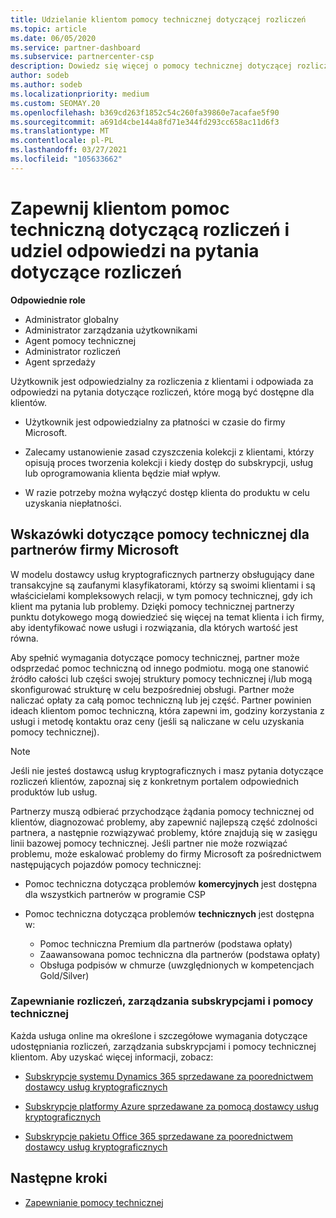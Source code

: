 ```yaml
---
title: Udzielanie klientom pomocy technicznej dotyczącej rozliczeń
ms.topic: article
ms.date: 06/05/2020
ms.service: partner-dashboard
ms.subservice: partnercenter-csp
description: Dowiedz się więcej o pomocy technicznej dotyczącej rozliczeń klientów wymaganych od partnerów programu CSP. Ta obsługa obejmuje własność relacji z rozliczeniami klientów i odpowiadanie na pytania dotyczące rozliczeń.
author: sodeb
ms.author: sodeb
ms.localizationpriority: medium
ms.custom: SEOMAY.20
ms.openlocfilehash: b369cd263f1852c54c260fa39860e7acafae5f90
ms.sourcegitcommit: a691d4cbe144a8fd71e344fd293cc658ac11d6f3
ms.translationtype: MT
ms.contentlocale: pl-PL
ms.lasthandoff: 03/27/2021
ms.locfileid: "105633662"
---
```

# <a name="provide-billing-support-for-your-customers-and-help-answer-their-billing-questions"></a>Zapewnij klientom pomoc techniczną dotyczącą rozliczeń i udziel odpowiedzi na pytania dotyczące rozliczeń


**Odpowiednie role**

- Administrator globalny
- Administrator zarządzania użytkownikami
- Agent pomocy technicznej
- Administrator rozliczeń
- Agent sprzedaży

Użytkownik jest odpowiedzialny za rozliczenia z klientami i odpowiada za odpowiedzi na pytania dotyczące rozliczeń, które mogą być dostępne dla klientów.

- Użytkownik jest odpowiedzialny za płatności w czasie do firmy Microsoft.

- Zalecamy ustanowienie zasad czyszczenia kolekcji z klientami, którzy opisują proces tworzenia kolekcji i kiedy dostęp do subskrypcji, usług lub oprogramowania klienta będzie miał wpływ.

- W razie potrzeby można wyłączyć dostęp klienta do produktu w celu uzyskania niepłatności.

## <a name="microsoft-partner-support-guidance"></a>Wskazówki dotyczące pomocy technicznej dla partnerów firmy Microsoft

W modelu dostawcy usług kryptograficznych partnerzy obsługujący dane transakcyjne są zaufanymi klasyfikatorami, którzy są swoimi klientami i są właścicielami kompleksowych relacji, w tym pomocy technicznej, gdy ich klient ma pytania lub problemy. Dzięki pomocy technicznej partnerzy punktu dotykowego mogą dowiedzieć się więcej na temat klienta i ich firmy, aby identyfikować nowe usługi i rozwiązania, dla których wartość jest równa.

Aby spełnić wymagania dotyczące pomocy technicznej, partner może odsprzedać pomoc techniczną od innego podmiotu. mogą one stanowić źródło całości lub części swojej struktury pomocy technicznej i/lub mogą skonfigurować strukturę w celu bezpośredniej obsługi.  Partner może naliczać opłaty za całą pomoc techniczną lub jej część. Partner powinien ideach klientom pomoc techniczną, która zapewni im, godziny korzystania z usługi i metodę kontaktu oraz ceny (jeśli są naliczane w celu uzyskania pomocy technicznej). 

>[!Note]
>Jeśli nie jesteś dostawcą usług kryptograficznych i masz pytania dotyczące rozliczeń klientów, zapoznaj się z konkretnym portalem odpowiednich produktów lub usług.

Partnerzy muszą odbierać przychodzące żądania pomocy technicznej od klientów, diagnozować problemy, aby zapewnić najlepszą część zdolności partnera, a następnie rozwiązywać problemy, które znajdują się w zasięgu linii bazowej pomocy technicznej. Jeśli partner nie może rozwiązać problemu, może eskalować problemy do firmy Microsoft za pośrednictwem następujących pojazdów pomocy technicznej:

- Pomoc techniczna dotycząca problemów **komercyjnych** jest dostępna dla wszystkich partnerów w programie CSP

- Pomoc techniczna dotycząca problemów **technicznych** jest dostępna w:

  - Pomoc techniczna Premium dla partnerów (podstawa opłaty)
  - Zaawansowana pomoc techniczna dla partnerów (podstawa opłaty)
  - Obsługa podpisów w chmurze (uwzględnionych w kompetencjach Gold/Silver)

### <a name="providing-billing-subscription-management-and-technical-support"></a>Zapewnianie rozliczeń, zarządzania subskrypcjami i pomocy technicznej 

Każda usługa online ma określone i szczegółowe wymagania dotyczące udostępniania rozliczeń, zarządzania subskrypcjami i pomocy technicznej klientom. Aby uzyskać więcej informacji, zobacz:

- [Subskrypcje systemu Dynamics 365 sprzedawane za poorednictwem dostawcy usług kryptograficznych](https://www.microsoftpartnercommunity.com/t5/CSP/Microsoft-Partner-Support-Guidance/m-p/5262#M30)

- [Subskrypcje platformy Azure sprzedawane za pomocą dostawcy usług kryptograficznych](https://www.microsoftpartnercommunity.com/t5/CSP/Microsoft-Partner-Support-Guidance/m-p/5263#M31)

- [Subskrypcje pakietu Office 365 sprzedawane za poorednictwem dostawcy usług kryptograficznych](https://www.microsoftpartnercommunity.com/t5/CSP/Microsoft-Partner-Support-Guidance/m-p/5264#M32)
 
## <a name="next-steps"></a>Następne kroki

- [Zapewnianie pomocy technicznej](provide-technical-support.md)